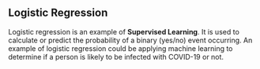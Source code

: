 ## Logistic Regression

 Logistic regression is an example of **Supervised Learning**. It is used to calculate or predict the probability of a binary (yes/no) event occurring. An example of logistic regression could be applying machine learning to determine if a person is likely to be infected with COVID-19 or not.
